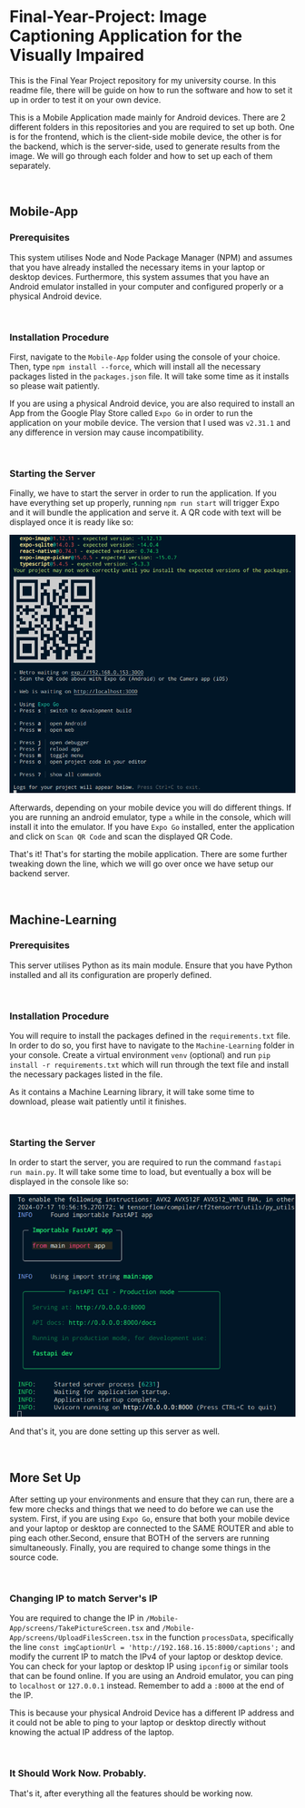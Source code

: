 # Final-Year-Project: Image Captioning Application for the Visually Impaired

This is the Final Year Project repository for my university course. In this readme file, there will be guide on how to run the software and how to set it up in order to test it on your own device.

This is a Mobile Application made mainly for Android devices. There are 2 different folders in this repositories and you are required to set up both. One is for the frontend, which is the client-side mobile device, the other is for the backend, which is the server-side, used to generate results from the image. We will go through each folder and how to set up each of them separately.

<br>

## Mobile-App

### Prerequisites

This system utilises Node and Node Package Manager (NPM) and assumes that you have already installed the necessary items in your laptop or desktop devices. Furthermore, this system assumes that you have an Android emulator installed in your computer and configured properly or a physical Android device.

<br>

### Installation Procedure

First, navigate to the `Mobile-App` folder using the console of your choice. Then, type `npm install --force`, which will install all the necessary packages listed in the `packages.json` file. It will take some time as it installs so please wait patiently.

If you are using a physical Android device, you are also required to install an App from the Google Play Store called `Expo Go` in order to run the application on your mobile device. The version that I used was `v2.31.1` and any difference in version may cause incompatibility.

<br>

### Starting the Server

Finally, we have to start the server in order to run the application. If you have everything set up properly, running `npm run start` will trigger Expo and it will bundle the application and serve it. A QR code with text will be displayed once it is ready like so:

![Example Image](image.png)

Afterwards, depending on your mobile device you will do different things. If you are running an android emulator, type `a` while in the console, which will install it into the emulator. If you have `Expo Go` installed, enter the application and click on `Scan QR Code` and scan the displayed QR Code.

That's it! That's for starting the mobile application. There are some further tweaking down the line, which we will go over once we have setup our backend server.

<br>

## Machine-Learning

### Prerequisites

This server utilises Python as its main module. Ensure that you have Python installed and all its configuration are properly defined.

<br>

### Installation Procedure

You will require to install the packages defined in the `requirements.txt` file. In order to do so, you first have to navigate to the `Machine-Learning` folder in your console. Create a virtual environment `venv` (optional) and run `pip install -r requirements.txt` which will run through the text file and install the necessary packages listed in the file.

As it contains a Machine Learning library, it will take some time to download, please wait patiently until it finishes.

<br>

### Starting the Server

In order to start the server, you are required to run the command `fastapi run main.py`. It will take some time to load, but eventually a box will be displayed in the console like so:

![Example Image 2](image-1.png)

And that's it, you are done setting up this server as well.

<br>

## More Set Up

After setting up your environments and ensure that they can run, there are a few more checks and things that we need to do before we can use the system. First, if you are using `Expo Go`, ensure that both your mobile device and your laptop or desktop are connected to the SAME ROUTER and able to ping each other.Second, ensure that BOTH of the servers are running simultaneously. Finally, you are required to change some things in the source code.

<br>

### Changing IP to match Server's IP

You are required to change the IP in `/Mobile-App/screens/TakePictureScreen.tsx` and `/Mobile-App/screens/UploadFilesScreen.tsx` in the function `processData`, specifically the line `const imgCaptionUrl = 'http://192.168.16.15:8000/captions';` and modify the current IP to match the IPv4 of your laptop or desktop device. You can check for your laptop or desktop IP using `ipconfig` or similar tools that can be found online. If you are using an Android emulator, you can ping to `localhost` or `127.0.0.1` instead.
Remember to add a `:8000` at the end of the IP.

This is because your physical Android Device has a different IP address and it could not be able to ping to your laptop or desktop directly without knowing the actual IP address of the laptop.

<br>

### It Should Work Now. Probably.

That's it, after everything all the features should be working now.
